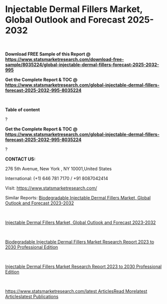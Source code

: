 <h1>Injectable Dermal Fillers Market, Global Outlook and Forecast 2025-2032</h1><br/><p><strong>Download FREE Sample of this Report @ <a href="https://www.statsmarketresearch.com/download-free-sample/8035224/global-injectable-dermal-fillers-forecast-2025-2032-995">https://www.statsmarketresearch.com/download-free-sample/8035224/global-injectable-dermal-fillers-forecast-2025-2032-995</a></strong></p>
 
 
 
 <div><b>Get the Complete Report & TOC @ <a href="https://www.statsmarketresearch.com/global-injectable-dermal-fillers-forecast-2025-2032-995-8035224">https://www.statsmarketresearch.com/global-injectable-dermal-fillers-forecast-2025-2032-995-8035224</a></b></div>
 
 
 
 <p><br />
 
 <b>Table of content</b></p>
 
 
 
 <p>? </p>
 
 
 
 <div><b>Get the Complete Report & TOC @ <a href="https://www.statsmarketresearch.com/global-injectable-dermal-fillers-forecast-2025-2032-995-8035224">https://www.statsmarketresearch.com/global-injectable-dermal-fillers-forecast-2025-2032-995-8035224</a></b></div>
 
 
 
 <p>? </p>
 
 
 
 <p><b>CONTACT US:</b><br />
 
 276 5th Avenue, New York , NY 10001,United States<br />
 
 International: (+1) 646 781 7170 / +91 8087042414<br />
 
 Visit: <a href="https://www.statsmarketresearch.com/">https://www.statsmarketresearch.com/</a><br />
 
 Similar Reports: <a href="https://www.statsmarketresearch.com/global-injectable-dermal-fillers-forecast-2025-2032-995-8035224">Biodegradable Injectable Dermal Fillers Market, Global Outlook and Forecast 2023-2032</a><br />
 
 <br />
 
 <a href="https://www.statsmarketresearch.com/global-injectable-dermal-fillers-forecast-2025-2032-995-8035224">Injectable Dermal Fillers Market, Global Outlook and Forecast 2023-2032</a><br />
 
 <br />
 
 <a href="https://www.statsmarketresearch.com/global-injectable-dermal-fillers-forecast-2025-2032-995-8035224">Biodegradable Injectable Dermal Fillers Market Research Report 2023 to 2030 Professional Edition</a><br />
 
 <br />
 
 <a href="https://www.statsmarketresearch.com/global-injectable-dermal-fillers-forecast-2025-2032-995-8035224">Injectable Dermal Fillers Market Research Report 2023 to 2030 Professional Edition</a><br />
 
 <br />
 
 <a href="https://gyeongbokgung.com">https://www.statsmarketresearch.com/</a><a href="https://hallyeomaritime.com">latest Articles</a><a href="https://jingwansa.com">Read More</a><a href="https://nguoiviet.jp/">latest Articles</a><a href="https://www.intelmarketresearch.com/">latest Publications</a></p>